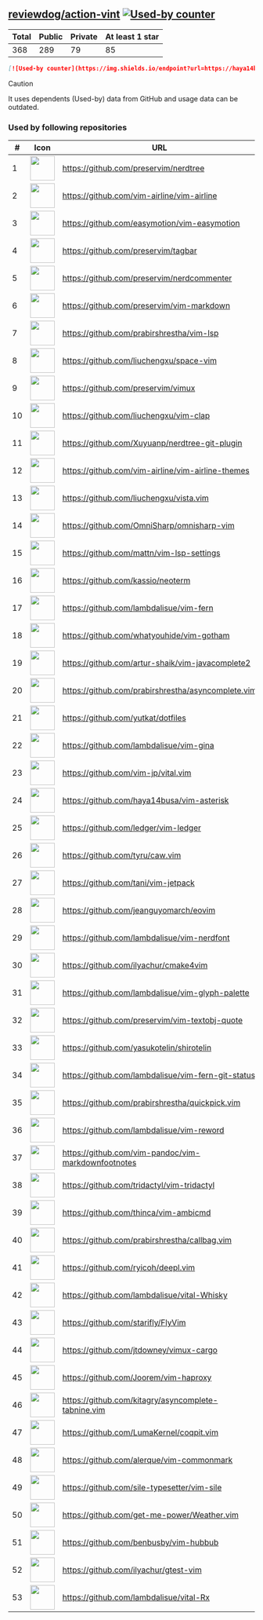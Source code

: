





## [reviewdog/action-vint](https://github.com/reviewdog/action-vint) [![Used-by counter](https://img.shields.io/endpoint?url=https://haya14busa.github.io/github-used-by/data/reviewdog/action-vint/shieldsio.json)](https://github.com/haya14busa/github-used-by/tree/main/repo/reviewdog/action-vint)

| Total | Public | Private | At least 1 star
| ----- | ------ | ------- | ---------------
| 368 | 289 | 79 | 85 |

```md
[![Used-by counter](https://img.shields.io/endpoint?url=https://haya14busa.github.io/github-used-by/data/reviewdog/action-vint/shieldsio.json)](https://github.com/haya14busa/github-used-by/tree/main/repo/reviewdog/action-vint)
```

> [!CAUTION]
> It uses dependents (Used-by) data from GitHub and usage data can be outdated.

### Used by following repositories

| # | Icon | URL | Stars |
| -- | -- | -- | -- | 
|1|<img src="https://github.com/preservim.png" width=50 height=50>|https://github.com/preservim/nerdtree|19922|
|2|<img src="https://github.com/vim-airline.png" width=50 height=50>|https://github.com/vim-airline/vim-airline|17919|
|3|<img src="https://github.com/easymotion.png" width=50 height=50>|https://github.com/easymotion/vim-easymotion|7624|
|4|<img src="https://github.com/preservim.png" width=50 height=50>|https://github.com/preservim/tagbar|6194|
|5|<img src="https://github.com/preservim.png" width=50 height=50>|https://github.com/preservim/nerdcommenter|4999|
|6|<img src="https://github.com/preservim.png" width=50 height=50>|https://github.com/preservim/vim-markdown|4761|
|7|<img src="https://github.com/prabirshrestha.png" width=50 height=50>|https://github.com/prabirshrestha/vim-lsp|3256|
|8|<img src="https://github.com/liuchengxu.png" width=50 height=50>|https://github.com/liuchengxu/space-vim|2852|
|9|<img src="https://github.com/preservim.png" width=50 height=50>|https://github.com/preservim/vimux|2247|
|10|<img src="https://github.com/liuchengxu.png" width=50 height=50>|https://github.com/liuchengxu/vim-clap|2133|
|11|<img src="https://github.com/Xuyuanp.png" width=50 height=50>|https://github.com/Xuyuanp/nerdtree-git-plugin|2087|
|12|<img src="https://github.com/vim-airline.png" width=50 height=50>|https://github.com/vim-airline/vim-airline-themes|2070|
|13|<img src="https://github.com/liuchengxu.png" width=50 height=50>|https://github.com/liuchengxu/vista.vim|1931|
|14|<img src="https://github.com/OmniSharp.png" width=50 height=50>|https://github.com/OmniSharp/omnisharp-vim|1758|
|15|<img src="https://github.com/mattn.png" width=50 height=50>|https://github.com/mattn/vim-lsp-settings|1353|
|16|<img src="https://github.com/kassio.png" width=50 height=50>|https://github.com/kassio/neoterm|1331|
|17|<img src="https://github.com/lambdalisue.png" width=50 height=50>|https://github.com/lambdalisue/vim-fern|1319|
|18|<img src="https://github.com/whatyouhide.png" width=50 height=50>|https://github.com/whatyouhide/vim-gotham|1266|
|19|<img src="https://github.com/artur-shaik.png" width=50 height=50>|https://github.com/artur-shaik/vim-javacomplete2|970|
|20|<img src="https://github.com/prabirshrestha.png" width=50 height=50>|https://github.com/prabirshrestha/asyncomplete.vim|956|
|21|<img src="https://github.com/yutkat.png" width=50 height=50>|https://github.com/yutkat/dotfiles|847|
|22|<img src="https://github.com/lambdalisue.png" width=50 height=50>|https://github.com/lambdalisue/vim-gina|689|
|23|<img src="https://github.com/vim-jp.png" width=50 height=50>|https://github.com/vim-jp/vital.vim|579|
|24|<img src="https://github.com/haya14busa.png" width=50 height=50>|https://github.com/haya14busa/vim-asterisk|396|
|25|<img src="https://github.com/ledger.png" width=50 height=50>|https://github.com/ledger/vim-ledger|382|
|26|<img src="https://github.com/tyru.png" width=50 height=50>|https://github.com/tyru/caw.vim|377|
|27|<img src="https://github.com/tani.png" width=50 height=50>|https://github.com/tani/vim-jetpack|341|
|28|<img src="https://github.com/jeanguyomarch.png" width=50 height=50>|https://github.com/jeanguyomarch/eovim|194|
|29|<img src="https://github.com/lambdalisue.png" width=50 height=50>|https://github.com/lambdalisue/vim-nerdfont|142|
|30|<img src="https://github.com/ilyachur.png" width=50 height=50>|https://github.com/ilyachur/cmake4vim|130|
|31|<img src="https://github.com/lambdalisue.png" width=50 height=50>|https://github.com/lambdalisue/vim-glyph-palette|130|
|32|<img src="https://github.com/preservim.png" width=50 height=50>|https://github.com/preservim/vim-textobj-quote|124|
|33|<img src="https://github.com/yasukotelin.png" width=50 height=50>|https://github.com/yasukotelin/shirotelin|90|
|34|<img src="https://github.com/lambdalisue.png" width=50 height=50>|https://github.com/lambdalisue/vim-fern-git-status|89|
|35|<img src="https://github.com/prabirshrestha.png" width=50 height=50>|https://github.com/prabirshrestha/quickpick.vim|79|
|36|<img src="https://github.com/lambdalisue.png" width=50 height=50>|https://github.com/lambdalisue/vim-reword|46|
|37|<img src="https://github.com/vim-pandoc.png" width=50 height=50>|https://github.com/vim-pandoc/vim-markdownfootnotes|38|
|38|<img src="https://github.com/tridactyl.png" width=50 height=50>|https://github.com/tridactyl/vim-tridactyl|35|
|39|<img src="https://github.com/thinca.png" width=50 height=50>|https://github.com/thinca/vim-ambicmd|31|
|40|<img src="https://github.com/prabirshrestha.png" width=50 height=50>|https://github.com/prabirshrestha/callbag.vim|29|
|41|<img src="https://github.com/ryicoh.png" width=50 height=50>|https://github.com/ryicoh/deepl.vim|28|
|42|<img src="https://github.com/lambdalisue.png" width=50 height=50>|https://github.com/lambdalisue/vital-Whisky|28|
|43|<img src="https://github.com/starifly.png" width=50 height=50>|https://github.com/starifly/FlyVim|24|
|44|<img src="https://github.com/jtdowney.png" width=50 height=50>|https://github.com/jtdowney/vimux-cargo|24|
|45|<img src="https://github.com/Joorem.png" width=50 height=50>|https://github.com/Joorem/vim-haproxy|21|
|46|<img src="https://github.com/kitagry.png" width=50 height=50>|https://github.com/kitagry/asyncomplete-tabnine.vim|13|
|47|<img src="https://github.com/LumaKernel.png" width=50 height=50>|https://github.com/LumaKernel/coqpit.vim|10|
|48|<img src="https://github.com/alerque.png" width=50 height=50>|https://github.com/alerque/vim-commonmark|9|
|49|<img src="https://github.com/sile-typesetter.png" width=50 height=50>|https://github.com/sile-typesetter/vim-sile|9|
|50|<img src="https://github.com/get-me-power.png" width=50 height=50>|https://github.com/get-me-power/Weather.vim|8|
|51|<img src="https://github.com/benbusby.png" width=50 height=50>|https://github.com/benbusby/vim-hubbub|6|
|52|<img src="https://github.com/ilyachur.png" width=50 height=50>|https://github.com/ilyachur/gtest-vim|5|
|53|<img src="https://github.com/lambdalisue.png" width=50 height=50>|https://github.com/lambdalisue/vital-Rx|5|
